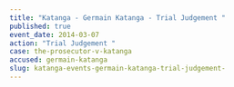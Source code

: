 ```yaml
---
title: "Katanga - Germain Katanga - Trial Judgement "
published: true
event_date: 2014-03-07
action: "Trial Judgement "
case: the-prosecutor-v-katanga
accused: germain-katanga
slug: katanga-events-germain-katanga-trial-judgement-
---
```

